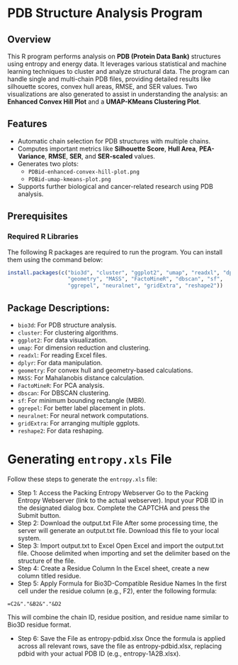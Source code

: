 # **PDB Structure Analysis Program**

## Overview

This R program performs analysis on **PDB (Protein Data Bank)** structures using entropy and energy data. It leverages various statistical and machine learning techniques to cluster and analyze structural data. The program can handle single and multi-chain PDB files, providing detailed results like silhouette scores, convex hull areas, RMSE, and SER values. Two visualizations are also generated to assist in understanding the analysis: an **Enhanced Convex Hill Plot** and a **UMAP-KMeans Clustering Plot**.

## Features

- Automatic chain selection for PDB structures with multiple chains.
- Computes important metrics like **Silhouette Score**, **Hull Area**, **PEA-Variance**, **RMSE**, **SER**, and **SER-scaled** values.
- Generates two plots:
  - `PDBid-enhanced-convex-hill-plot.png`
  - `PDBid-umap-kmeans-plot.png`
- Supports further biological and cancer-related research using PDB analysis.

## Prerequisites

### Required R Libraries

The following R packages are required to run the program. You can install them using the command below:

```r
install.packages(c("bio3d", "cluster", "ggplot2", "umap", "readxl", "dplyr", 
                   "geometry", "MASS", "FactoMineR", "dbscan", "sf", 
                   "ggrepel", "neuralnet", "gridExtra", "reshape2"))
```
## Package Descriptions:
- `bio3d`: For PDB structure analysis.
- `cluster`: For clustering algorithms.
- `ggplot2`: For data visualization.
- `umap`: For dimension reduction and clustering.
- `readxl`: For reading Excel files.
- `dplyr`: For data manipulation.
- `geometry`: For convex hull and geometry-based calculations.
- `MASS`: For Mahalanobis distance calculation.
- `FactoMineR`: For PCA analysis.
- `dbscan`: For DBSCAN clustering.
- `sf`: For minimum bounding rectangle (MBR).
- `ggrepel`: For better label placement in plots.
- `neuralnet`: For neural network computations.
- `gridExtra`: For arranging multiple ggplots.
- `reshape2`: For data reshaping.

# Generating `entropy.xls` File
Follow these steps to generate the `entropy.xls` file:

- Step 1: Access the Packing Entropy Webserver
  Go to the Packing Entropy Webserver (link to the actual webserver).
  Input your PDB ID in the designated dialog box.
  Complete the CAPTCHA and press the Submit button.
- Step 2: Download the output.txt File
  After some processing time, the server will generate an output.txt file.
Download this file to your local system.
- Step 3: Import output.txt to Excel
Open Excel and import the output.txt file.
Choose delimited when importing and set the delimiter based on the structure of the file.
- Step 4: Create a Residue Column
In the Excel sheet, create a new column titled residue.
- Step 5: Apply Formula for Bio3D-Compatible Residue Names
In the first cell under the residue column (e.g., F2), enter the following formula:

```excel
=C2&"."&B2&"."&D2
```
This will combine the chain ID, residue position, and residue name similar to Bio3D residue format.

- Step 6: Save the File as entropy-pdbid.xlsx
Once the formula is applied across all relevant rows, save the file as entropy-pdbid.xlsx, replacing pdbid with your actual PDB ID (e.g., entropy-1A2B.xlsx).




 
